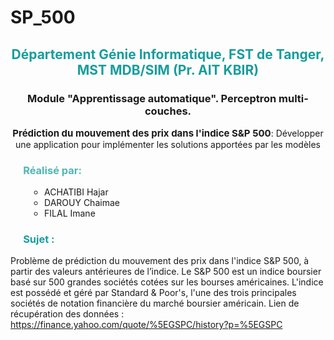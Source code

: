 # SP_500
<h2 style="text-align:center;color:#189D9D">Département Génie Informatique, FST de Tanger, MST MDB/SIM (Pr. AIT KBIR)</h2> 
<h3 style="text-align:center;"> Module "Apprentissage automatique". Perceptron multi-couches.</h3>
<p style="text-align:center;"><Strong style="font-size:15px;">Prédiction du mouvement des prix dans l'indice S&P 500</Strong>: Développer une application pour implémenter les solutions apportées par les modèles</p>
 <h3 style='color:#50B5B5;margin-left:4%'>Réalisé par:</h3>
 <ul style='list-style-type: circle;margin-left:6%'>
  <li> ACHATIBI Hajar</li>
  <li> DAROUY Chaimae</li>
  <li> FILAL Imane</li>
</ul>
<h3 style='color:#189D9D;margin-left:4%'>Sujet :</h3>

Problème de prédiction du mouvement des prix dans l'indice S&P 500, à partir des valeurs 
antérieures de l’indice. Le S&P 500 est un indice boursier basé sur 500 grandes sociétés cotées 
sur les bourses américaines. L'indice est possédé et géré par Standard & Poor's, l'une des trois 
principales sociétés de notation financière du marché boursier américain. Lien de récupération 
des données : https://finance.yahoo.com/quote/%5EGSPC/history?p=%5EGSPC
